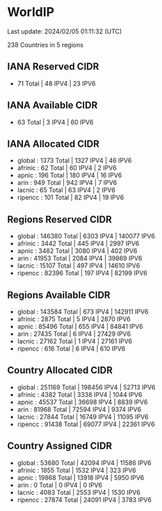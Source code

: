 # WorldIP

Last update: 2024/02/05 01:11:32 (UTC)

238 Countries in 5 regions

## IANA Reserved CIDR

- 71 Total | 48 IPV4 | 23 IPV6

## IANA Available CIDR

- 63 Total | 3 IPV4 | 60 IPV6

## IANA Allocated CIDR

- global : 1373 Total | 1327 IPV4 | 46 IPV6
- afrinic : 62 Total | 60 IPV4 | 2 IPV6
- apnic : 196 Total | 180 IPV4 | 16 IPV6
- arin : 949 Total | 942 IPV4 | 7 IPV6
- lacnic : 65 Total | 63 IPV4 | 2 IPV6
- ripencc : 101 Total | 82 IPV4 | 19 IPV6

## Regions Reserved CIDR

- global : 146380 Total | 6303 IPV4 | 140077 IPV6
- afrinic : 3442 Total | 445 IPV4 | 2997 IPV6
- apnic : 3482 Total | 3080 IPV4 | 402 IPV6
- arin : 41953 Total | 2084 IPV4 | 39869 IPV6
- lacnic : 15107 Total | 497 IPV4 | 14610 IPV6
- ripencc : 82396 Total | 197 IPV4 | 82199 IPV6

## Regions Available CIDR

- global : 143584 Total | 673 IPV4 | 142911 IPV6
- afrinic : 2875 Total | 5 IPV4 | 2870 IPV6
- apnic : 85496 Total | 655 IPV4 | 84841 IPV6
- arin : 27435 Total | 6 IPV4 | 27429 IPV6
- lacnic : 27162 Total | 1 IPV4 | 27161 IPV6
- ripencc : 616 Total | 6 IPV4 | 610 IPV6

## Country Allocated CIDR

- global : 251169 Total | 198456 IPV4 | 52713 IPV6
- afrinic : 4382 Total | 3338 IPV4 | 1044 IPV6
- apnic : 45537 Total | 36698 IPV4 | 8839 IPV6
- arin : 81968 Total | 72594 IPV4 | 9374 IPV6
- lacnic : 27844 Total | 16749 IPV4 | 11095 IPV6
- ripencc : 91438 Total | 69077 IPV4 | 22361 IPV6

## Country Assigned CIDR

- global : 53680 Total | 42094 IPV4 | 11586 IPV6
- afrinic : 1855 Total | 1532 IPV4 | 323 IPV6
- apnic : 19868 Total | 13918 IPV4 | 5950 IPV6
- arin : 0 Total | 0 IPV4 | 0 IPV6
- lacnic : 4083 Total | 2553 IPV4 | 1530 IPV6
- ripencc : 27874 Total | 24091 IPV4 | 3783 IPV6
